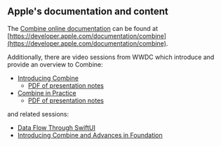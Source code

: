 ## Apple's documentation and content

The [Combine online documentation](https://developer.apple.com/documentation/combine)
can be found at [https://developer.apple.com/documentation/combine](https://developer.apple.com/documentation/combine).

Additionally, there are video sessions from WWDC which introduce and provide an overview to Combine:

- [Introducing Combine](https://developer.apple.com/videos/play/wwdc2019/722/)
  - [PDF of presentation notes](https://devstreaming-cdn.apple.com/videos/wwdc/2019/722l6blhn0efespfgx/722/722_introducing_combine.pdf?dl=1)
- [Combine in Practice](https://developer.apple.com/videos/play/wwdc2019/721/)
  - [PDF of presentation notes](https://devstreaming-cdn.apple.com/videos/wwdc/2019/721ga0kflgr4ypfx/721/721_combine_in_practice.pdf?dl=1)

and related sessions:

- [Data Flow Through SwiftUI](https://developer.apple.com/videos/play/wwdc2019/226)
- [Introducing Combine and Advances in Foundation](https://developer.apple.com/videos/play/wwdc2019/711)
